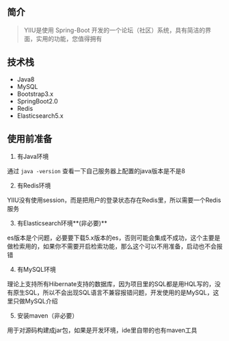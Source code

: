 ## 简介

> YIIU是使用 Spring-Boot 开发的一个论坛（社区）系统，具有简洁的界面，实用的功能，您值得拥有

## 技术栈

- Java8
- MySQL
- Bootstrap3.x
- SpringBoot2.0
- Redis
- Elasticsearch5.x

## 使用前准备

1. 有Java环境

  通过 `java -version` 查看一下自己服务器上配置的java版本是不是8

2. 有Redis环境

  YIIU没有使用session，而是把用户的登录状态存在Redis里，所以需要一个Redis服务
    
3. 有Elasticsearch环境**(非必要)**
    
  es版本是个问题，必要要下载5.x版本的es，否则可能会集成不成功，这个主要是做检索用的，如果你不需要开启检索功能，那么这个可以不用准备，启动也不会报错
    
4. 有MySQL环境
    
  理论上支持所有Hibernate支持的数据库，因为项目里的SQL都是用HQL写的，没有原生SQL，所以不会出现SQL语言不兼容报错问题，开发使用的是MySQL，这里只做MySQL介绍
    
5. 安装maven（非必要）
  
  用于对源码构建成jar包，如果是开发环境，ide里自带的也有maven工具
